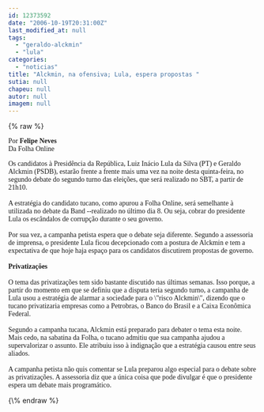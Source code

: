 ```yaml
---
id: 12373592
date: "2006-10-19T20:31:00Z"
last_modified_at: null
tags:
  - "geraldo-alckmin"
  - "lula"
categories:
  - "noticias"
title: "Alckmin, na ofensiva; Lula, espera propostas "
sutia: null
chapeu: null
autor: null
imagem: null
---
```

{\% raw %}
<p><P><FONT face=Verdana>Por <STRONG>Felipe Neves<BR></STRONG>Da Folha Online</FONT></P></p>
<p><P><FONT face=Verdana>Os candidatos à Presidência da República, Luiz Inácio Lula da Silva (PT) e Geraldo Alckmin (PSDB), estarão frente a frente mais uma vez na noite desta quinta-feira, no segundo debate do segundo turno das eleições, que será realizado no SBT, a partir de 21h10.<BR><BR>A estratégia do candidato tucano, como apurou a Folha Online, será semelhante à utilizada no debate da Band --realizado no último dia 8. Ou seja, cobrar do presidente Lula os escândalos de corrupção durante o seu governo.<BR><BR>Por sua vez, a campanha petista espera que o debate seja diferente. Segundo a assessoria de imprensa, o presidente Lula ficou decepcionado com a postura de Alckmin e tem a expectativa de que hoje haja espaço para os candidatos discutirem propostas de governo.<BR><BR><B>Privatizações</B><BR><BR>O tema das privatizações tem sido bastante discutido nas últimas semanas. Isso porque, a partir do momento em que se definiu que a disputa teria segundo turno, a campanha de Lula usou a estratégia de alarmar a sociedade para o \"risco Alckmin\", dizendo que o tucano privatizaria empresas como a Petrobras, o Banco do Brasil e a Caixa Econômica Federal.<BR><BR>Segundo a campanha tucana, Alckmin está preparado para debater o tema esta noite. Mais cedo, na sabatina da Folha, o tucano admitiu que sua campanha ajudou a supervalorizar o assunto. Ele atribuiu isso à indignação que a estratégia causou entre seus aliados.<BR><BR>A campanha petista não quis comentar se Lula preparou algo especial para o debate sobre as privatizações. A assessoria diz que a única coisa que pode divulgar é que o presidente espera um debate mais programático.</FONT><BR></P> </p>
{\% endraw %}